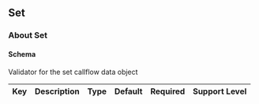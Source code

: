 ## Set

### About Set

#### Schema

Validator for the set callflow data object



Key | Description | Type | Default | Required | Support Level
--- | ----------- | ---- | ------- | -------- | -------------



